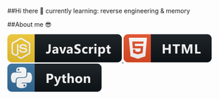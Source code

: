 ##Hi there 👋
currently learning: reverse engineering & memory

##About me 😎

 <a href="#">
    <img src="languages/js.svg" alt="" style="vertical-align:top margin:6px 4px">
  </a>  
  <a href="#">
    <img src="languages/html.svg" alt="" style="vertical-align:top margin:6px 4px">
  </a>  
   <a href="#">
    <img src="languages/python.svg" alt="" style="vertical-align:top margin:6px 4px">
  </a>  
<!---
rbx-xxi/rbx-xxi is a ✨ special ✨ repository because its `README.md` (this file) appears on your GitHub profile.
You can click the Preview link to take a look at your changes.
--->
